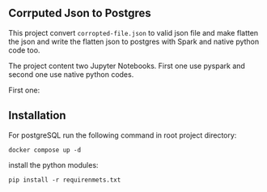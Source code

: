 ## Corrputed Json to Postgres

This project convert `corropted-file.json` to valid json file and make flatten the json and write the flatten json to postgres with Spark and native python code too.

The project content two Jupyter Notebooks. First one use pyspark and second one use native python codes.

First one: 

## Installation

For postgreSQL run the following command in root project directory:

```
docker compose up -d
```

install the python modules:

```
pip install -r requirenmets.txt
```
